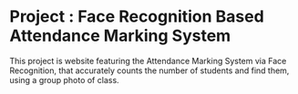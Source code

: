 # Project : Face Recognition Based Attendance Marking System
This project is website featuring the Attendance Marking System via Face Recognition, that accurately counts the
number of students and find them, using a group photo of class.

